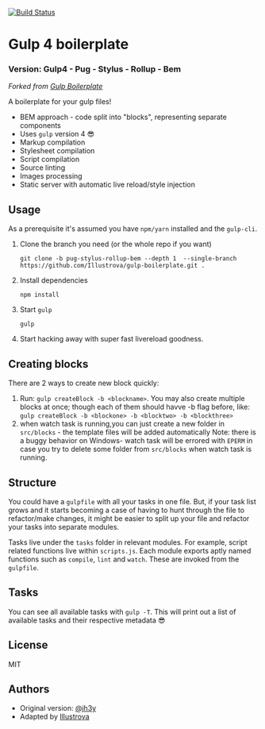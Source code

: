 [![Build Status](https://travis-ci.org/jh3y/gulp-boilerplate.svg?branch=master)](https://travis-ci.org/jh3y/gulp-boilerplate)

# Gulp 4 boilerplate

### Version: Gulp4 - Pug - Stylus - Rollup - Bem

_Forked from [Gulp Boilerplate](https://github.com/jh3y/gulp-boilerplate)_

A boilerplate for your gulp files!

- BEM approach - code split into "blocks", representing separate components
- Uses `gulp` version 4 :sunglasses:
- Markup compilation
- Stylesheet compilation
- Script compilation
- Source linting
- Images processing
- Static server with automatic live reload/style injection

## Usage

As a prerequisite it's assumed you have `npm/yarn` installed and the `gulp-cli`.

1.  Clone the branch you need (or the whole repo if you want)

        git clone -b pug-stylus-rollup-bem --depth 1  --single-branch https://github.com/Illustrova/gulp-boilerplate.git .

2.  Install dependencies

        npm install

3.  Start `gulp`

        gulp

4.  Start hacking away with super fast livereload goodness.

## Creating blocks

There are 2 ways to create new block quickly:

1. Run: `gulp createBlock -b <blockname>`. You may also create multiple blocks at once; though each of them should havve -b flag before, like: `gulp createBlock -b <blockone> -b <blocktwo> -b <blockthree>`
2. when watch task is running,you can just create a new folder in `src/blocks` - the template files will be added automatically
   Note: there is a buggy behavior on Windows- watch task will be errored with `EPERM` in case you try to delete some folder from `src/blocks` when watch task is running.

## Structure

You could have a `gulpfile` with all your tasks in one file. But, if your task list grows and it starts becoming a case of having to hunt through the file to refactor/make changes, it might be easier to split up your file and refactor your tasks into separate modules.

Tasks live under the `tasks` folder in relevant modules. For example, script related functions live within `scripts.js`. Each module exports aptly named functions such as `compile`, `lint` and `watch`. These are invoked from the `gulpfile`.

## Tasks

You can see all available tasks with `gulp -T`. This will print out a list of available tasks and their respective metadata :sunglasses:

## License

MIT

## Authors

- Original version: [@jh3y](https://github.com/jh3y)
- Adapted by [Illustrova](https://github.com/illustrova)
